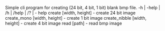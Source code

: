 Simple cli program for creating (24 bit, 4 bit, 1 bit) blank bmp file.
-h | -help | /h | /help | /? | - help
create [width, height] - create 24 bit image
create_mono [width, height] - create 1 bit image
create_nibble [width, height] - create 4 bit image
read [path] - read bmp image

